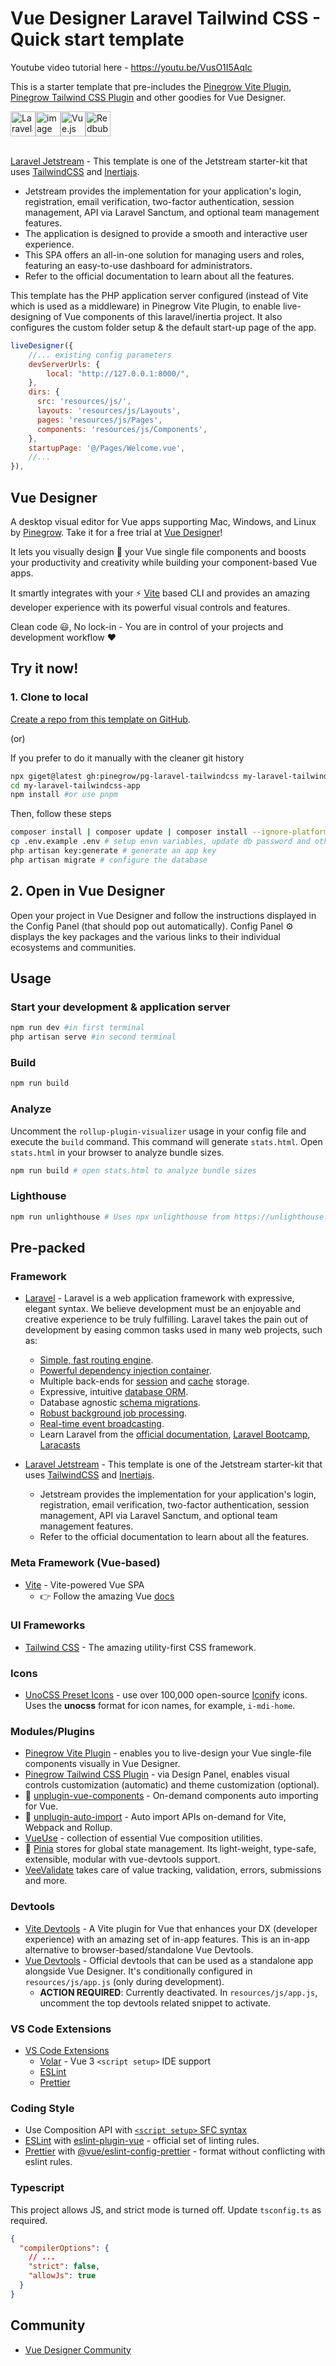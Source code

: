 # Vue Designer Laravel Tailwind CSS - Quick start template

Youtube video tutorial here - https://youtu.be/VusO1I5AqIc

This is a starter template that pre-includes the [Pinegrow Vite Plugin](https://www.npmjs.com/package/@pinegrow/vite-plugin), [Pinegrow Tailwind CSS Plugin](https://www.npmjs.com/package/@pinegrow/tailwindcss-plugin) and other goodies for Vue Designer.

<div style="display: flex;">
  <img src="https://upload.wikimedia.org/wikipedia/commons/thumb/9/9a/Laravel.svg/985px-Laravel.svg.png" alt="Laravel Logo" style="width: 40px;">
  <img src="https://user-images.githubusercontent.com/79047182/222930653-4c8079bc-30f0-43e1-9c63-b50a9ad68320.png" alt="image" style="width: 40px;">
  <img src="https://upload.wikimedia.org/wikipedia/commons/thumb/9/95/Vue.js_Logo_2.svg/1184px-Vue.js_Logo_2.svg.png" alt="Vue.js Logo" style="width: 40px;">
 <img src="https://ih1.redbubble.net/image.2428884987.0603/st,small,507x507-pad,600x600,f8f8f8.jpg" alt="Redbubble Image" style="width: 40px;">
</div>
<br>

[Laravel Jetstream](https://jetstream.laravel.com/introduction.html) - This template is one of the Jetstream starter-kit that uses [TailwindCSS](https://tailwindcss.com/docs/guides/vite#vue) and [Inertiajs](https://inertiajs.com/).

- Jetstream provides the implementation for your application's login, registration, email verification, two-factor authentication, session management, API via Laravel Sanctum, and optional team management features.
- The application is designed to provide a smooth and interactive user experience.
- This SPA offers an all-in-one solution for managing users and roles, featuring an easy-to-use dashboard for administrators.
- Refer to the official documentation to learn about all the features.

This template has the PHP application server configured (instead of Vite which is used as a middleware) in Pinegrow Vite Plugin, to enable live-designing of Vue components of this laravel/inertia project. It also configures the custom folder setup & the default start-up page of the app.

```js
liveDesigner({
    //... existing config parameters
    devServerUrls: {
        local: "http://127.0.0.1:8000/",
    },
    dirs: {
      src: 'resources/js/',
      layouts: 'resources/js/Layouts',
      pages: 'resources/js/Pages',
      components: 'resources/js/Components',
    },
    startupPage: '@/Pages/Welcome.vue',
    //...
}),
```

## Vue Designer

A desktop visual editor for Vue apps supporting Mac, Windows, and Linux by [Pinegrow](https://pinegrow.com/). Take it for a free trial at [Vue Designer](https://vuedesigner.com)!

It lets you visually design 🎨 your Vue single file components and boosts your productivity and creativity while building your component-based Vue apps.

It smartly integrates with your ⚡️ [Vite](https://vitejs.dev/) based CLI and provides an amazing developer experience with its powerful visual controls and features.

Clean code 😃, No lock-in - You are in control of your projects and development workflow ❤️

## Try it now!

### 1. Clone to local

[Create a repo from this template on GitHub](https://github.com/pinegrow/pg-laravel-tailwindcss/generate).

(or)

If you prefer to do it manually with the cleaner git history

```bash
npx giget@latest gh:pinegrow/pg-laravel-tailwindcss my-laravel-tailwindcss-app #project-name
cd my-laravel-tailwindcss-app
npm install #or use pnpm
```

Then, follow these steps

```bash
composer install | composer update | composer install --ignore-platform-req=ext-iconv #install/update composer
cp .env.example .env # setup envn variables, update db password and other details as required
php artisan key:generate # generate an app key
php artisan migrate # configure the database
```

## 2. Open in Vue Designer

Open your project in Vue Designer and follow the instructions displayed in the Config Panel (that should pop out automatically). Config Panel ⚙️ displays the key packages and the various links to their individual ecosystems and communities.

## Usage

### Start your development & application server

```bash
npm run dev #in first terminal
php artisan serve #in second terminal
```

### Build

```bash
npm run build
```

### Analyze

Uncomment the `rollup-plugin-visualizer` usage in your config file and execute the `build` command. This command will generate `stats.html`. Open `stats.html` in your browser to analyze bundle sizes.

```bash
npm run build # open stats.html to analyze bundle sizes
```

### Lighthouse

```bash
npm run unlighthouse # Uses npx unlighthouse from https://unlighthouse.dev/ to run lighthouse on entire site (all pages)
```

## Pre-packed

### Framework

- [Laravel](https://laravel.com/) - Laravel is a web application framework with expressive, elegant syntax. We believe development must be an enjoyable and creative experience to be truly fulfilling. Laravel takes the pain out of development by easing common tasks used in many web projects, such as:

  - [Simple, fast routing engine](https://laravel.com/docs/routing).
  - [Powerful dependency injection container](https://laravel.com/docs/container).
  - Multiple back-ends for [session](https://laravel.com/docs/session) and [cache](https://laravel.com/docs/cache) storage.
  - Expressive, intuitive [database ORM](https://laravel.com/docs/eloquent).
  - Database agnostic [schema migrations](https://laravel.com/docs/migrations).
  - [Robust background job processing](https://laravel.com/docs/queues).
  - [Real-time event broadcasting](https://laravel.com/docs/broadcasting).
  - Learn Laravel from the [official documentation](https://laravel.com/docs), [Laravel Bootcamp](https://bootcamp.laravel.com), [Laracasts](https://laracasts.com)

- [Laravel Jetstream](https://jetstream.laravel.com/introduction.html) - This template is one of the Jetstream starter-kit that uses [TailwindCSS](https://tailwindcss.com/docs/guides/vite#vue) and [Inertiajs](https://inertiajs.com/).
  - Jetstream provides the implementation for your application's login, registration, email verification, two-factor authentication, session management, API via Laravel Sanctum, and optional team management features.
  - Refer to the official documentation to learn about all the features.

### Meta Framework (Vue-based)

- [Vite](https://vitejs.dev/) - Vite-powered Vue SPA
  - 👉 Follow the amazing Vue [docs](https://vuejs.org/guide/introduction.html)

### UI Frameworks

- [Tailwind CSS](https://tailwindcss.com/docs/guides/vite#vue) - The amazing utility-first CSS framework.

### Icons

- [UnoCSS Preset Icons](https://github.com/unocss/unocss/tree/main/packages/preset-icons/) - use over 100,000 open-source [Iconify](https://iconify.design/) icons. Uses the **unocss** format for icon names, for example, `i-mdi-home`.

### Modules/Plugins

- [Pinegrow Vite Plugin](https://www.npmjs.com/package/@pinegrow/vite-plugin) - enables you to live-design your Vue single-file components visually in Vue Designer.
- [Pinegrow Tailwind CSS Plugin](https://www.npmjs.com/package/@pinegrow/tailwindcss-plugin) - via Design Panel, enables visual controls customization (automatic) and theme customization (optional).
- 📲 [unplugin-vue-components](https://github.com/antfu/unplugin-vue-components) - On-demand components auto importing for Vue.
- 📲 [unplugin-auto-import](https://github.com/antfu/unplugin-auto-import) - Auto import APIs on-demand for Vite, Webpack and Rollup.
- [VueUse](https://vueuse.org/) - collection of essential Vue composition utilities.
- 🍍 [Pinia](https://pinia.vuejs.org/) stores for global state management. Its light-weight, type-safe, extensible, modular with vue-devtools support.
- [VeeValidate](https://vee-validate.logaretm.com/v4/) takes care of value tracking, validation, errors, submissions and more.

### Devtools

- [Vite Devtools](https://github.com/webfansplz/vite-plugin-vue-devtools) - A Vite plugin for Vue that enhances your DX (developer experience) with an amazing set of in-app features. This is an in-app alternative to browser-based/standalone Vue Devtools.
- [Vue Devtools](https://devtools.vuejs.org/guide/installation.html#standalone) - Official devtools that can be used as a standalone app alongside Vue Designer. It's conditionally configured in `resources/js/app.js` (only during development).
  - **ACTION REQUIRED**: Currently deactivated. In `resources/js/app.js`, uncomment the top devtools related snippet to activate.

### VS Code Extensions

- [VS Code Extensions](./.vscode/extensions.json)
  - [Volar](https://marketplace.visualstudio.com/items?itemName=Vue.volar) - Vue 3 `<script setup>` IDE support
  - [ESLint](https://marketplace.visualstudio.com/items?itemName=dbaeumer.vscode-eslint)
  - [Prettier](https://marketplace.visualstudio.com/items?itemName=esbenp.prettier-vscode)

### Coding Style

- Use Composition API with [`<script setup>` SFC syntax](https://vuejs.org/guide/scaling-up/sfc.html)
- [ESLint](https://eslint.org) with [eslint-plugin-vue](https://vuejs.org/guide/scaling-up/tooling.html#linting) - official set of linting rules.
- [Prettier](https://prettier.io) with [@vue/eslint-config-prettier](https://vuejs.org/guide/scaling-up/tooling.html#formatting) - format without conflicting with eslint rules.

### Typescript

This project allows JS, and strict mode is turned off. Update `tsconfig.ts` as required.

```json
{
  "compilerOptions": {
    // ...
    "strict": false,
    "allowJs": true
  }
}
```

## Community

- [Vue Designer Community](https://discord.gg/BYp45Nnu5T)
